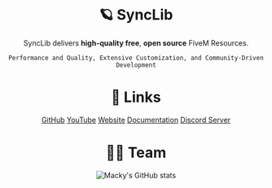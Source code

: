<div align="center">

  # 🪐 SyncLib

SyncLib delivers **high-quality free**, **open source** FiveM Resources.

`Performance and Quality, Extensive Customization, and Community-Driven Development`

  # 🎂 Links

[GitHub](https://github.com/SyncLib)
[YouTube](https://www.youtube.com/@SyncLib)
[Website](https://synclib.carrd.co/)
[Documentation](https://synclib.gitbook.io/synclib)
[Discord Server](https://discord.gg/GBPAGDmegX)

  # 👷‍♂️ Team

  ![Macky's GitHub stats](https://github-readme-stats.vercel.app/api?username=immacky&show_icons=true&theme=dark)

</div>
